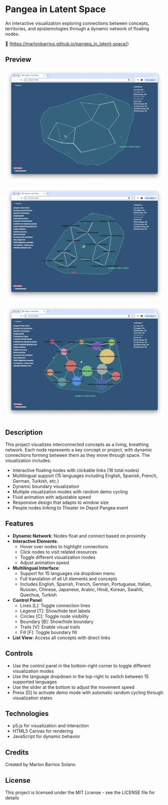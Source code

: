 # Pangea in Latent Space

An interactive visualization exploring connections between concepts, territories, and epistemologies through a dynamic network of floating nodes.

🔗 [https://marlonbarrios.github.io/pangea_in_latent-space/)

## Preview

![Pangea Network View](image1.png)


![Concept Connections](image2.png)


![Control Interface](image3.png)


## Description

This project visualizes interconnected concepts as a living, breathing network. Each node represents a key concept or project, with dynamic connections forming between them as they move through space. The visualization includes:

- Interactive floating nodes with clickable links (16 total nodes)
- Multilingual support (15 languages including English, Spanish, French, German, Turkish, etc.)
- Dynamic boundary visualization
- Multiple visualization modes with random demo cycling
- Fluid animation with adjustable speed
- Responsive design that adapts to window size
- People nodes linking to Theater im Depot Pangea event

## Features

- **Dynamic Network**: Nodes float and connect based on proximity
- **Interactive Elements**: 
  - Hover over nodes to highlight connections
  - Click nodes to visit related resources
  - Toggle different visualization modes
  - Adjust animation speed
- **Multilingual Interface**: 
  - Support for 15 languages via dropdown menu
  - Full translation of all UI elements and concepts
  - Includes English, Spanish, French, German, Portuguese, Italian, Russian, Chinese, Japanese, Arabic, Hindi, Korean, Swahili, Quechua, Turkish
- **Control Panel**:
  - Lines [L]: Toggle connection lines
  - Legend [T]: Show/hide text labels
  - Circles [C]: Toggle node visibility
  - Boundary [B]: Show/hide boundary
  - Trails [V]: Enable visual trails
  - Fill [F]: Toggle boundary fill
- **List View**: Access all concepts with direct links

## Controls

- Use the control panel in the bottom-right corner to toggle different visualization modes
- Use the language dropdown in the top-right to switch between 15 supported languages
- Use the slider at the bottom to adjust the movement speed
- Press [D] to activate demo mode with automatic random cycling through visualization states

## Technologies

- p5.js for visualization and interaction
- HTML5 Canvas for rendering
- JavaScript for dynamic behavior

## Credits

Created by Marlon Barrios Solano

## License

This project is licensed under the MIT License - see the LICENSE file for details 
